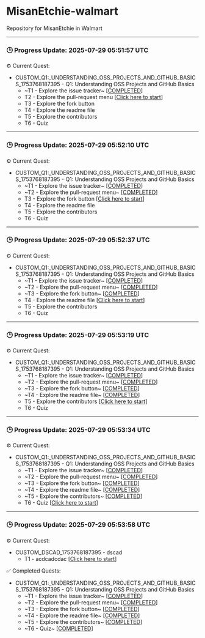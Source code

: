 # MisanEtchie-walmart
Repository for MisanEtchie in Walmart


---

### 🕒 Progress Update: 2025-07-29 05:51:57 UTC

⚙️ Current Quest: 
  - CUSTOM_Q1:_UNDERSTANDING_OSS_PROJECTS_AND_GITHUB_BASICS_1753768187395 - Q1: Understanding OSS Projects and GitHub Basics
    -  ~T1 - Explore the issue tracker~ [[COMPLETED](https://github.com/OSS-Doorway-Dev/MisanEtchie-walmart/issues/1)]
    - T2 - Explore the pull-request menu [[Click here to start](https://github.com/OSS-Doorway-Dev/MisanEtchie-walmart/issues/2)]
    - T3 - Explore the fork button
    - T4 - Explore the readme file
    - T5 - Explore the contributors
    - T6 - Quiz



---

### 🕒 Progress Update: 2025-07-29 05:52:10 UTC

⚙️ Current Quest: 
  - CUSTOM_Q1:_UNDERSTANDING_OSS_PROJECTS_AND_GITHUB_BASICS_1753768187395 - Q1: Understanding OSS Projects and GitHub Basics
    -  ~T1 - Explore the issue tracker~ [[COMPLETED](https://github.com/OSS-Doorway-Dev/MisanEtchie-walmart/issues/1)]
    -  ~T2 - Explore the pull-request menu~ [[COMPLETED](https://github.com/OSS-Doorway-Dev/MisanEtchie-walmart/issues/2)]
    - T3 - Explore the fork button [[Click here to start](https://github.com/OSS-Doorway-Dev/MisanEtchie-walmart/issues/3)]
    - T4 - Explore the readme file
    - T5 - Explore the contributors
    - T6 - Quiz



---

### 🕒 Progress Update: 2025-07-29 05:52:37 UTC

⚙️ Current Quest: 
  - CUSTOM_Q1:_UNDERSTANDING_OSS_PROJECTS_AND_GITHUB_BASICS_1753768187395 - Q1: Understanding OSS Projects and GitHub Basics
    -  ~T1 - Explore the issue tracker~ [[COMPLETED](https://github.com/OSS-Doorway-Dev/MisanEtchie-walmart/issues/1)]
    -  ~T2 - Explore the pull-request menu~ [[COMPLETED](https://github.com/OSS-Doorway-Dev/MisanEtchie-walmart/issues/2)]
    -  ~T3 - Explore the fork button~ [[COMPLETED](https://github.com/OSS-Doorway-Dev/MisanEtchie-walmart/issues/3)]
    - T4 - Explore the readme file [[Click here to start](https://github.com/OSS-Doorway-Dev/MisanEtchie-walmart/issues/4)]
    - T5 - Explore the contributors
    - T6 - Quiz



---

### 🕒 Progress Update: 2025-07-29 05:53:19 UTC

⚙️ Current Quest: 
  - CUSTOM_Q1:_UNDERSTANDING_OSS_PROJECTS_AND_GITHUB_BASICS_1753768187395 - Q1: Understanding OSS Projects and GitHub Basics
    -  ~T1 - Explore the issue tracker~ [[COMPLETED](https://github.com/OSS-Doorway-Dev/MisanEtchie-walmart/issues/1)]
    -  ~T2 - Explore the pull-request menu~ [[COMPLETED](https://github.com/OSS-Doorway-Dev/MisanEtchie-walmart/issues/2)]
    -  ~T3 - Explore the fork button~ [[COMPLETED](https://github.com/OSS-Doorway-Dev/MisanEtchie-walmart/issues/3)]
    -  ~T4 - Explore the readme file~ [[COMPLETED](https://github.com/OSS-Doorway-Dev/MisanEtchie-walmart/issues/4)]
    - T5 - Explore the contributors [[Click here to start](https://github.com/OSS-Doorway-Dev/MisanEtchie-walmart/issues/5)]
    - T6 - Quiz



---

### 🕒 Progress Update: 2025-07-29 05:53:34 UTC

⚙️ Current Quest: 
  - CUSTOM_Q1:_UNDERSTANDING_OSS_PROJECTS_AND_GITHUB_BASICS_1753768187395 - Q1: Understanding OSS Projects and GitHub Basics
    -  ~T1 - Explore the issue tracker~ [[COMPLETED](https://github.com/OSS-Doorway-Dev/MisanEtchie-walmart/issues/1)]
    -  ~T2 - Explore the pull-request menu~ [[COMPLETED](https://github.com/OSS-Doorway-Dev/MisanEtchie-walmart/issues/2)]
    -  ~T3 - Explore the fork button~ [[COMPLETED](https://github.com/OSS-Doorway-Dev/MisanEtchie-walmart/issues/3)]
    -  ~T4 - Explore the readme file~ [[COMPLETED](https://github.com/OSS-Doorway-Dev/MisanEtchie-walmart/issues/4)]
    -  ~T5 - Explore the contributors~ [[COMPLETED](https://github.com/OSS-Doorway-Dev/MisanEtchie-walmart/issues/5)]
    - T6 - Quiz [[Click here to start](https://github.com/OSS-Doorway-Dev/MisanEtchie-walmart/issues/6)]



---

### 🕒 Progress Update: 2025-07-29 05:53:58 UTC

⚙️ Current Quest: 
  - CUSTOM_DSCAD_1753768187395 - dscad
    - T1 - acdcadcdac [[Click here to start](https://github.com/OSS-Doorway-Dev/MisanEtchie-walmart/issues/7)]

✅ Completed Quests: 
  - CUSTOM_Q1:_UNDERSTANDING_OSS_PROJECTS_AND_GITHUB_BASICS_1753768187395 - Q1: Understanding OSS Projects and GitHub Basics
    - ~T1 - Explore the issue tracker~ [[COMPLETED](https://github.com/OSS-Doorway-Dev/MisanEtchie-walmart/issues/1)]
    - ~T2 - Explore the pull-request menu~ [[COMPLETED](https://github.com/OSS-Doorway-Dev/MisanEtchie-walmart/issues/2)]
    - ~T3 - Explore the fork button~ [[COMPLETED](https://github.com/OSS-Doorway-Dev/MisanEtchie-walmart/issues/3)]
    - ~T4 - Explore the readme file~ [[COMPLETED](https://github.com/OSS-Doorway-Dev/MisanEtchie-walmart/issues/4)]
    - ~T5 - Explore the contributors~ [[COMPLETED](https://github.com/OSS-Doorway-Dev/MisanEtchie-walmart/issues/5)]
    - ~T6 - Quiz~ [[COMPLETED](https://github.com/OSS-Doorway-Dev/MisanEtchie-walmart/issues/6)]
